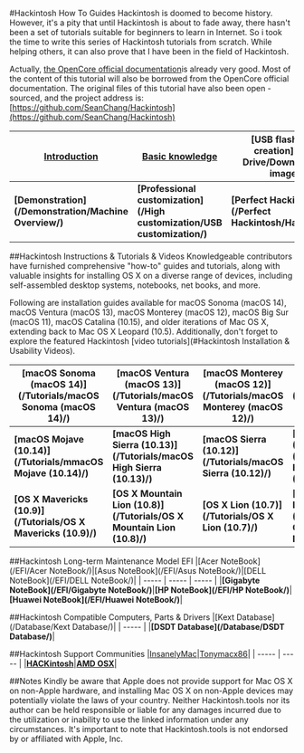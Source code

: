 #Hackintosh How To Guides
Hackintosh is doomed to become history. However, it's a pity that until Hackintosh is about to fade away, there hasn't been a set of tutorials suitable for beginners to learn in Internet. So i took the time to write this series of Hackintosh tutorials from scratch. While helping others, it can also prove that I have been in the field of Hackintosh.

Actually, [the OpenCore official documentation](https://dortania.github.io/OpenCore-Install-Guide/)is already very good. Most of the content of this tutorial will also be borrowed from the OpenCore official documentation. The original files of this tutorial have also been open - sourced, and the project address is:[https://github.com/SeanChang/Hackintosh](https://github.com/SeanChang/Hackintosh)


|[Introduction](/Introduction/Background/)|[Basic knowledge](/Basic/Introduction/)|[USB flash drive creation](/USB Drive/Download the image/)|[Preparation](/Preparation/BIOS settings/)| [OpenCore Configuration](/OC Config/Quiks/) |
| ----- | ----- | ----- | ----- | ----- |
|**[Demonstration](/Demonstration/Machine Overview/)**|**[Professional customization](/High customization/USB customization/)**|**[Perfect Hackintosh](/Perfect Hackintosh/Hackintosh/)**|**[OpenCore Error Troubleshooting](/OC Error Troubleshooting/Abnormal Log/)**|**[FAQ](/FAQ/Question list/)**|

##Hackintosh Instructions & Tutorials & Videos
Knowledgeable contributors have furnished comprehensive "how-to" guides and tutorials, along with valuable insights for installing OS X on a diverse range of devices, including self-assembled desktop systems, notebooks, net books, and more.

Following are installation guides available for macOS Sonoma (macOS 14), macOS Ventura (macOS 13), macOS Monterey (macOS 12), macOS Big Sur (macOS 11), macOS Catalina (10.15), and older iterations of Mac OS X, extending back to Mac OS X Leopard (10.5). Additionally, don't forget to explore the featured Hackintosh [video tutorials](#Hackintosh Installation & Usability Videos).

|[macOS Sonoma (macOS 14)](/Tutorials/macOS Sonoma (macOS 14)/)|[macOS Ventura (macOS 13)](/Tutorials/macOS Ventura (macOS 13)/)|[macOS Monterey (macOS 12)](/Tutorials/macOS Monterey (macOS 12)/)|[macOS Big Sur (macOS 11)](/Tutorials/macOS Big Sur (macOS 11)/)|[macOS Catalina (10.15)](/Tutorials/macOS Catalina (10.15)/)|
| ----- | ----- | ----- | ----- | ----- |
|**[macOS Mojave (10.14)](/Tutorials/mmacOS Mojave (10.14)/)**|**[macOS High Sierra (10.13)](/Tutorials/macOS High Sierra (10.13)/)**|**[macOS Sierra (10.12)](/Tutorials/macOS Sierra (10.12)/)**|**[OS X El Capitan (10.11)](/Tutorials/OS X El Capitan (10.11)/)**|**[OS X Yosemite (10.10)](/Tutorials/OS X Yosemite (10.10)/)**|
|**[OS X Mavericks (10.9)](/Tutorials/OS X Mavericks (10.9)/)**|**[OS X Mountain Lion (10.8)](/Tutorials/OS X Mountain Lion (10.8)/)**|**[OS X Lion (10.7)](/Tutorials/OS X Lion (10.7)/)**|**[Mac OS X Snow Leopard (10.6)](/Tutorials/Mac OS X Snow Leopard (10.6)/)**|**[Mac OS X Leopard (10.5)](/Tutorials/Mac OS X Leopard (10.5)/)**|

##Hackintosh Long-term Maintenance Model EFI
|[Acer NoteBook](/EFI/Acer NoteBook/)|[Asus NoteBook](/EFI/Asus NoteBook/)|[DELL NoteBook](/EFI/DELL NoteBook/)|
| ----- | ----- | ----- |
|**[Gigabyte NoteBook](/EFI/Gigabyte NoteBook/)**|**[HP NoteBook](/EFI/HP NoteBook/)**|**[Huawei NoteBook](/EFI/Huawei NoteBook/)**|

##Hackintosh Compatible Computers, Parts & Drivers
|[Kext Database](/Database/Kext Database/)|
| ----- |
|**[DSDT Database](/Database/DSDT Database/)**|

##Hackintosh Support Communities
|[InsanelyMac](https://www.insanelymac.com/forum/)|[Tonymacx86](https://www.tonymacx86.com/forum.php)|
| ----- | ----- |
|**[HACKintosh](https://www.reddit.com/r/hackintosh)**|**[AMD OSX](https://forum.amd-osx.com/index.php)**|

##Notes
Kindly be aware that Apple does not provide support for Mac OS X on non-Apple hardware, and installing Mac OS X on non-Apple devices may potentially violate the laws of your country. Neither Hackintosh.tools nor its author can be held responsible or liable for any damages incurred due to the utilization or inability to use the linked information under any circumstances. It's important to note that Hackintosh.tools is not endorsed by or affiliated with Apple, Inc.